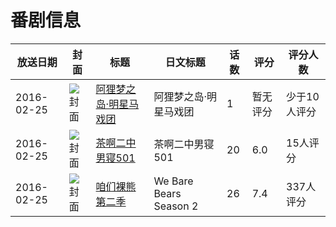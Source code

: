 # 番剧信息

|放送日期|封面|标题|日文标题|话数|评分|评分人数|
|---|---|---|---|---|---|---|
|2016-02-25|![封面](https://lain.bgm.tv/pic/cover/c/f4/b7/170238_0QRrj.jpg)|[阿狸梦之岛·明星马戏团](https://bangumi.tv/subject/170238)|阿狸梦之岛·明星马戏团|1|暂无评分|少于10人评分|
|2016-02-25|![封面](https://lain.bgm.tv/pic/cover/c/fa/97/170239_gSsR7.jpg)|[茶啊二中男寝501](https://bangumi.tv/subject/170239)|茶啊二中男寝501|20|6.0|15人评分|
|2016-02-25|![封面](https://lain.bgm.tv/pic/cover/c/6a/5b/170557_R7rrH.jpg)|[咱们裸熊 第二季](https://bangumi.tv/subject/170557)|We Bare Bears Season 2|26|7.4|337人评分|
